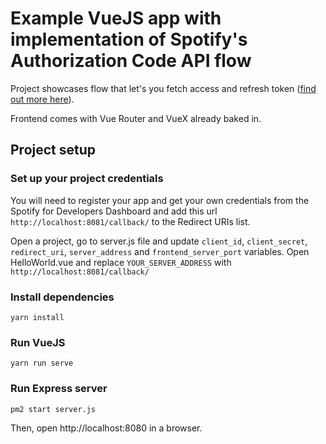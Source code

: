 # Example VueJS app with implementation of Spotify's Authorization Code API flow

Project showcases flow that let's you fetch access and refresh token ([find out more here](https://developer.spotify.com/documentation/general/guides/authorization-guide/#authorization-code-flow)).

Frontend comes with Vue Router and VueX already baked in.

## Project setup
### Set up your project credentials
You will need to register your app and get your own credentials from the Spotify for Developers Dashboard and add this url
`http://localhost:8081/callback/` to the Redirect URIs list.

Open a project, go to server.js file and update `client_id`, `client_secret`, `redirect_uri`, `server_address` and `frontend_server_port` variables.
Open HelloWorld.vue and replace `YOUR_SERVER_ADDRESS` with `http://localhost:8081/callback/`
### Install dependencies
```
yarn install
```

### Run VueJS
```
yarn run serve
```

### Run Express server
```
pm2 start server.js
```
Then, open http://localhost:8080 in a browser.
